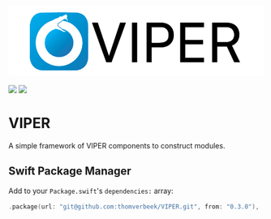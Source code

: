 ![VIPER: Simple VIPER components in Swift](ouroboros@3x.png)

<p>
<img src="https://img.shields.io/badge/platform-ios%20%7C%20macos%20%7C%20tvos%20-lightgrey">
<img src="https://img.shields.io/badge/platform-ios%20%7C%20macos%20%7C%20tvos%20-lightgrey">
</p>

# VIPER

A simple framework of VIPER components to construct modules.

## Swift Package Manager

Add to your `Package.swift`'s `dependencies:` array:

```swift
.package(url: "git@github.com:thomverbeek/VIPER.git", from: "0.3.0"),
```
